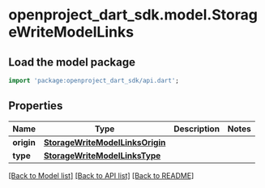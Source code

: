 # openproject_dart_sdk.model.StorageWriteModelLinks

## Load the model package
```dart
import 'package:openproject_dart_sdk/api.dart';
```

## Properties
Name | Type | Description | Notes
------------ | ------------- | ------------- | -------------
**origin** | [**StorageWriteModelLinksOrigin**](StorageWriteModelLinksOrigin.md) |  | 
**type** | [**StorageWriteModelLinksType**](StorageWriteModelLinksType.md) |  | 

[[Back to Model list]](../README.md#documentation-for-models) [[Back to API list]](../README.md#documentation-for-api-endpoints) [[Back to README]](../README.md)


